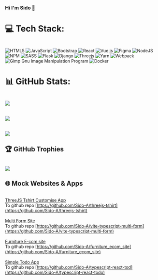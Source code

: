 ### Hi I'm Sido 👋


# 💻 Tech Stack:
<br/>![HTML5](https://img.shields.io/badge/html5-%23E34F26.svg?style=for-the-badge&logo=html5&logoColor=white) ![JavaScript](https://img.shields.io/badge/javascript-%23323330.svg?style=for-the-badge&logo=javascript&logoColor=%23F7DF1E) ![Bootstrap](https://img.shields.io/badge/bootstrap-%23563D7C.svg?style=for-the-badge&logo=bootstrap&logoColor=white) ![React](https://img.shields.io/badge/react-%2320232a.svg?style=for-the-badge&logo=react&logoColor=%2361DAFB) ![Vue.js](https://img.shields.io/badge/vuejs-%2335495e.svg?style=for-the-badge&logo=vuedotjs&logoColor=%234FC08D) 	![Figma](https://img.shields.io/badge/figma-%23F24E1E.svg?style=for-the-badge&logo=figma&logoColor=white) ![NodeJS](https://img.shields.io/badge/node.js-6DA55F?style=for-the-badge&logo=node.js&logoColor=white) ![NPM](https://img.shields.io/badge/NPM-%23000000.svg?style=for-the-badge&logo=npm&logoColor=white) ![SASS](https://img.shields.io/badge/SASS-hotpink.svg?style=for-the-badge&logo=SASS&logoColor=white) ![Flask](https://img.shields.io/badge/flask-%23000.svg?style=for-the-badge&logo=flask&logoColor=white) ![Django](https://img.shields.io/badge/django-%23092E20.svg?style=for-the-badge&logo=django&logoColor=white) ![Threejs](https://img.shields.io/badge/threejs-black?style=for-the-badge&logo=three.js&logoColor=white) ![Yarn](https://img.shields.io/badge/yarn-%232C8EBB.svg?style=for-the-badge&logo=yarn&logoColor=white) ![Webpack](https://img.shields.io/badge/webpack-%238DD6F9.svg?style=for-the-badge&logo=webpack&logoColor=black) ![Gimp Gnu Image Manipulation Program](https://img.shields.io/badge/Gimp-657D8B?style=for-the-badge&logo=gimp&logoColor=FFFFFF) ![Docker](https://img.shields.io/badge/docker-%230db7ed.svg?style=for-the-badge&logo=docker&logoColor=white)

# 📊 GitHub Stats:
<br/>![](https://github-readme-stats.vercel.app/api?username=Sido-A&theme=tokyonight&hide_border=false&include_all_commits=true&count_private=true)<br/>
<br/>
<br/>
![](https://github-readme-streak-stats.herokuapp.com/?user=Sido-A&theme=tokyonight&hide_border=false)<br/>
<br/>
<br/>
![](https://github-readme-stats.vercel.app/api/top-langs/?username=Sido-A&theme=tokyonight&hide_border=false&include_all_commits=true&count_private=true&layout=compact)
<br/>


## 🏆 GitHub Trophies
<br/>![](https://github-profile-trophy.vercel.app/?username=Sido-A&theme=tokyonight&no-frame=true&no-bg=false&margin-w=4)

## 🌐 Mock Websites & Apps
<br/>[ThreeJS Tshirt Customise App](https://cool-tshirt.netlify.app/)
<br/>To github repo [https://github.com/Sido-A/threejs-tshirt](https://github.com/Sido-A/threejs-tshirt)
<br/>
<br/>[Multi Form Site](https://github.com/Sido-A/vite-typescript-multi-form)
<br/>To github repo [https://github.com/Sido-A/vite-typescript-multi-form](https://github.com/Sido-A/vite-typescript-multi-form)
<br/>
<br/>[Furniture E-com site](https://ec-furniture-clone.firebaseapp.com/magazine)
<br/>To github repo [https://github.com/Sido-A/furniture_ecom_site](https://github.com/Sido-A/furniture_ecom_site)
<br/>
<br/>[Simple Todo App](https://typescript-react-todoapp.netlify.app/)
<br/>To github repo [https://github.com/Sido-A/typescript-react-tod](https://github.com/Sido-A/typescript-react-todo)

